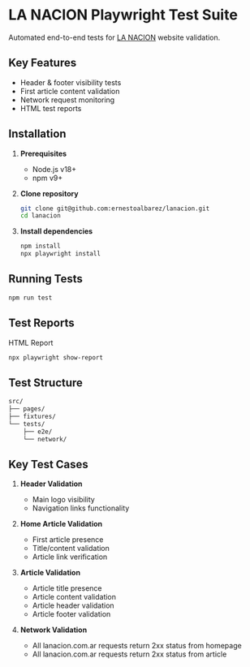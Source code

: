 # LA NACION Playwright Test Suite

Automated end-to-end tests for [LA NACION](https://www.lanacion.com.ar/) website validation.

## Key Features
- Header & footer visibility tests
- First article content validation
- Network request monitoring
- HTML test reports

## Installation

1. **Prerequisites**
   - Node.js v18+
   - npm v9+

2. **Clone repository**
   ```bash
   git clone git@github.com:ernestoalbarez/lanacion.git
   cd lanacion
   ```

2. **Install dependencies**
    ```bash
    npm install
    npx playwright install
    ```

## Running Tests
```bash
npm run test
```

## Test Reports
HTML Report
```bash
npx playwright show-report
```



## Test Structure
```bash
src/
├── pages/
├── fixtures/
└── tests/
    ├── e2e/
    └── network/
```

## Key Test Cases
1. **Header Validation**
    - Main logo visibility
    - Navigation links functionality

2. **Home Article Validation**
    - First article presence
    - Title/content validation
    - Article link verification

3. **Article Validation**
    - Article title presence
    - Article content validation
    - Article header validation
    - Article footer validation

4. **Network Validation**
    - All lanacion.com.ar requests return 2xx status from homepage
    - All lanacion.com.ar requests return 2xx status from article
